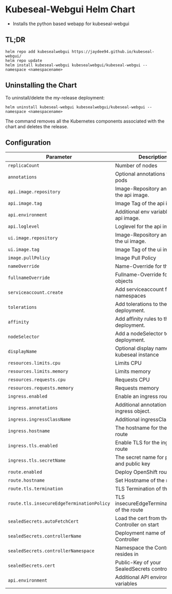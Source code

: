 # Kubeseal-Webgui Helm Chart

* Installs the python based webapp for kubeseal-webgui

## TL;DR
```console
helm repo add kubesealwebgui https://jaydee94.github.io/kubeseal-webgui/
helm repo update
helm install kubeseal-webgui kubesealwebgui/kubeseal-webgui --namespace <namespacename>
```

## Uninstalling the Chart

To uninstall/delete the my-release deployment:

```console
helm uninstall kubeseal-webgui kubesealwebgui/kubeseal-webgui --namespace <namespacename>
```

The command removes all the Kubernetes components associated with the chart and deletes the release.

## Configuration

| Parameter                                 | Description                                     | Default                          |
| ----------------------------------------- | ----------------------------------------------- | -------------------------------- |
| `replicaCount`                            | Number of nodes                                 | `1`                              |
| `annotations`                             | Optional annotations for the pods               | `{}`                             |
| `api.image.repository`                    | Image-Repository and name of the api image.     | `kubesealwebgui/api`             |
| `api.image.tag`                           | Image Tag of the api image.                     | `4.2.0`                          |
| `api.environment`                         | Additional env variables for the api image.     | `{}`                             |
| `api.loglevel`                            | Loglevel for the api image.                     | `INFO`                           |
| `ui.image.repository`                     | Image-Repository and name of the ui image.      | `kubesealwebgui/ui`              |
| `ui.image.tag`                            | Image Tag of the ui image.                      | `4.2.0`                          |
| `image.pullPolicy`                        | Image Pull Policy                               | `Always`                         |
| `nameOverride`                            | Name-Override for the objects                   | `""`                             |
| `fullnameOverride`                        | Fullname-Override for the objects               | `""`                             |
| `serviceaccount.create`                   | Add serviceaccount for listing namespaces       | `true`                           |
| `tolerations`                             | Add tolerations to the deployment.              | `[]`                             |
| `affinity`                                | Add affinity rules to the deployment.           | `{}`                             |
| `nodeSelector`                            | Add a nodeSelector to the deployment.           | `{}`                             |
| `displayName`                             | Optional display name for the kubeseal instance | `""`                             |
| `resources.limits.cpu`                    | Limits CPU                                      | `100m`                           |
| `resources.limits.memory`                 | Limits memory                                   | `256Mi`                          |
| `resources.requests.cpu`                  | Requests CPU                                    | `20m`                            |
| `resources.requests.memory`               | Requests memory                                 | `20m`                            |
| `ingress.enabled`                         | Enable an ingress route                         | `false`                          |
| `ingress.annotations`                     | Additional annotations for the ingress object.  | `{}`                             |
| `ingress.ingressClassName`                | Additional ingressClassName.                    | `""`                             |
| `ingress.hostname`                        | The hostname for the ingress route              | `kubeseal-webgui.example.com`    |
| `ingress.tls.enabled`                     | Enable TLS for the ingress route                | `false`                          |
| `ingress.tls.secretName`                  | The secret name for private and public key      | `""`                             |
| `route.enabled`                           | Deploy OpenShift route                          | `false`                          |
| `route.hostname`                          | Set Hostname of the route                       | `""`                             |
| `route.tls.termination`                   | TLS Termination of the route                    | `""`                             |
| `route.tls.insecureEdgeTerminationPolicy` | TLS insecureEdgeTerminationPolicy of the route  | `""`                             |
| `sealedSecrets.autoFetchCert`             | Load the cert from the Controller on start      | `false`                          |
| `sealedSecrets.controllerName`            | Deployment name of the Controller               | `sealed-secrets-controller`      |
| `sealedSecrets.controllerNamespace`       | Namespace the Controller resides in             | `kube-system`                    |
| `sealedSecrets.cert`                      | Public-Key of your SealedSecrets controller     | `""`                             |
| `api.environment`                         | Additional API environment variables            | `{}`                             |
